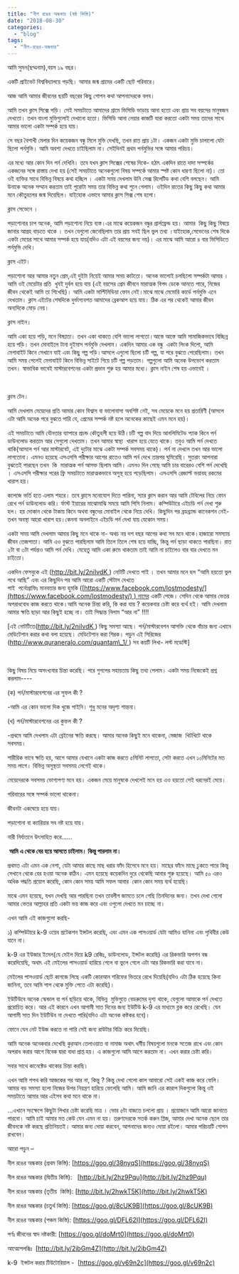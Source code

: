 ```yaml
---
title: "নীল রঙের অন্ধকার (ষষ্ঠ কিস্তি)"
date: "2018-08-30"
categories: 
  - "blog"
tags: 
  - "নীল-রঙের-অন্ধকার"
---
```


আমি সুমন(ছদ্মনাম),বয়স ১৯ বছর।

একটি প্রাইভেট বিশ্ববিদ্যালয়ে পড়ছি। আমার জন্ম গ্রামের একটি ছোট পরিবারে।

আজ আমি আমার জীবনের ছয়টি বছরের কিছু গোপন কথা আপনাদেরকে বলব।

আমি তখন ক্লাস সিক্সে পড়ি। সেই সময়টাতে আমাদের গ্রামে ভিসিডি ভাড়ায় আনা হতো এবং প্রায় সব বয়সের মানুষজন দেখতো। তখন বাংলা মুভিগুলোই দেখানো হতো। ভিসিডি আনা নেয়ার কাজটি যারা করতো একটা সময় তাদের সাথে আমার ভালো একটা সম্পর্ক হয়ে যায়।

সে বছর বৈশাখী মেলার দিন কয়েকজন বন্ধু মিলে মুভি দেখছি, তখন রাত প্রায় ১টা। একজন একটা মুভি চালালো যেটা ছিলো পর্নমুভি। আমি অবশ্য দেখতে চাইছিলাম না। সেইদিনই প্রথম পর্নমুভির সঙ্গে আমার পরিচয়।

এর মধ্যে আর কোন দিন পর্ন দেখিনি। তবে যখন ক্লাস সিক্সের শেষের দিকে- হঠাৎ একদিন রাতে দাদা সম্পর্কের একজনের সঙ্গে রাস্তায় দেখা হয় (সেই সময়টাতে অনেকগুলো বিষয় সম্পর্কে আমার স্পষ্ট কোন ধারণা ছিলো না)। তো ওই ব্যক্তির সাথে বিভিন্ন বিষয়ে কথা হচ্ছিল । একটা সময় দেখলাম উনি সেক্স রিলেটিড কথা বেশি বলছেন। আমি উনাকে অনেক সম্মান করতাম তাই পুরোটা সময় তার বিভিন্ন কথা শুনে গেলাম। ওইদিন রাতের কিছু কিছু কথা আমার মনে কৌতুহলের জন্ম দিয়েছিল। যাইহোক এভাবে আমার ক্লাস সিক্স শেষ হলো।

ক্লাস সেভেনে ।

পড়াশোনার চাপ অনেক, আমি পড়াশোনা নিয়ে ব্যস্ত।এর মাঝে কয়েকজন বন্ধুর গ্রার্লফ্রেন্ড হয়। আমার  কিছু কিছু বিষয়ে জানার আগ্রহ বাড়তে থাকে । তখন যেগুলো জেনেছিলাম তার প্রায় সবই ছিল ভুল তথ্য ।যাইহোক,সেভেনের শেষ দিকে একটা মেয়ের সাথে আমার সম্পর্ক হয়ে যায়(যদিও এটা এই বয়সের জন্য নয়)। এর মাঝে আমি আরো ৪ বার ভিসিডিতে পর্নমুভি দেখি।

ক্লাস এইট।

পড়াশোনা আর আমার নতুন প্রেম,এই দুইটা নিয়েই আমার সময় কাটতো। অনেক ভালোই চলছিলো সম্পর্কটা আমার । আমি ওই মেয়েটার প্রতি  খুবই দুর্বল হয়ে যায় (এই বয়সের প্রেম জীবনে মারাত্মক বিপদ ডেকে আনতে পারে, নিজের জীবন থেকেই আমি তা শিখেছি)। আমি একটা মাল্টিমিডিয়া ফোন নেই।মাঝে মাঝে মেমোরি কার্ডে পর্নমুভি এনে দেখতাম। ক্লাস এইটের শেষদিকে দুর্ভাগ্যবশত আমাদের ব্রেকআপ হয়ে যায়। ঠিক এর পর থেকেই আমার জীবন অন্যদিকে মোড় নেয়।

ক্লাস নাইন।

আমি একা হয়ে পড়ি, মনে বিষণ্ণতা। তখন একা থাকতে বেশি ভালো লাগতো।আস্তে আস্তে আমি সামাজিকভাবে বিচ্ছিন্ন হয়ে পড়ি। তখন মোবাইলে টানা দুইমাস পর্নমুভি দেখলাম। একদিন আমার এক বন্ধু  একটা লিংক দিলো, আমি মেগাবাইট কিনে সেখানে যাই এবং কিছু গল্প পড়ি।আসলে এগুলো ছিলো চটি গল্প, যা পরে বুঝতে পেরেছিলাম। তখন আমি সময় পেলেই মেগাবাইট কিনে বিভিন্ন সাইটে গিয়ে চটি গল্প পড়তাম। গল্পগুলো আমি অনেক উপভোগ করতাম তখন। স্বাভাবিক ভাবেই মাস্টারবেশনের একটা প্রভাব শুরু হয় আমার মধ্যে। ক্লাস নাইন শেষ হয় এভাবেই ।

 

ক্লাস টেন।

আমি দেখলাম মেয়েদের প্রতি আমার কোন বিশ্বাস বা ভালোবাসা অবশিষ্ট নেই, সব মেয়েকে মনে হয় প্রতারিণী (আসলে এটা আমি অনেক পরে বুঝতে পারি যে, প্রেমের সম্পর্ক নষ্ট হলে অনেকের কাছেই এমন মনে হয়)।

এই সময়টাতে আমি যৌনতার ব্যাপারে প্রচন্ড কৌতুহলী হয়ে উঠি।চটি গল্প বাদ দিয়ে আনলিমিটেড প্যাক কিনে পর্ন ডাউনলোড করতাম আর সেগুলো দেখতাম। তখন আমার স্বাস্থ্য  খারাপ হয়ে যেতে থাকে। তবুও আমি পর্ন দেখতে থাকি(আসলে পর্ন আর মাস্টারবেট, এই দুটোর মাঝে একটা সম্পর্ক সবসময় থাকে)। পর্ন না দেখলে তখন আর ভালো লাগতোনা। এমনও হয়েছে এসএসসি পরীক্ষার আগের রাতেও আমি পর্ন দেখে তারপর ঘুমিয়েছি। সুতরাং আপনারা বুঝতেই পারছেন তখন  কি  মারাত্মক পর্ন আসক্ত ছিলাম আমি। এমনও দিন গেছে আমি চার বারেরও বেশি পর্ন দেখেছি । এসএসসি পরীক্ষার পরের ফ্রি সময়টাতে মারাত্মকভাবে অসুস্থ হয়ে পড়েছিলাম। এসএসসি রেজাল্ট ভয়াবহ রকমের খারাপ হয়।

কলেজে ভর্তি হতে এলাম শহরে। তবে ক্লাসে মনোযোগ দিতে পারিনা, স্যার ক্লাস করান আর আমি টেবিলের নিচে ফোন রেখে পর্ন ডাউনলোড করি। র্ফাস্ট ইয়ারের মাঝোমাঝি সময়ে আমি পিসি নিলাম। কম্পিউটারে এইচডি পর্ন দেখা শুরু হল। হয় দোকান থেকে টাকায় কিনে অথবা বন্ধুদের মোবাইল থেকে নিয়ে দেখি। কিছুদিন পর ব্রডব্র্যান্ড কানেকশন নেই- তখন অবস্থা আরো খারাপ হয়।কেননা অনলাইনে এইচডি পর্ন দেখা যায় যেকোন সময়।

একটা সময় আমি দেখলাম আমার কিছু মনে থাকে না- অথচ নয় দশ বছর আগের কথা সব মনে থাকে।হাজারো সমস্যায় জীবন তেজপাতা। আমি এও বুঝতে পারছিলাম আমি তিলে তিলে শেষ হয়ে যাচ্ছি, কিন্তু পর্ন ছাড়া থাকতে পারছিনা। রাত ২টা বা ৩টা পর্যন্তও আমি পর্ন দেখি। যেহেতু আমি একা রুমে থাকতাম তাই আমি না চাইলেও বার বার দেখতে মন চাইতো।

একদিন ফেসবুকে এই (http://bit.ly/2niIvdK ) নোটটি দেখতে পাই । তখন আমার মনে হল “আমি হয়তো ভুল পথে আছি” এবং এর কিছুদিন পর আমি আরো একটি স্টেটাস দেখতে পাই  পর্নোগ্রাফিঃ মানবতার জন্য হুমকি ([https://www.facebook.com/lostmodesty/](https://www.facebook.com/lostmodesty/) ) নামের একটি পেজে। সেদিন থেকে আমার ভেতর অপরাধবোধ কাজ করতে থাকে।আমি অনেক চিন্তা করি, কি করা যায় ? কয়েকবার চেষ্টা করে ব্যর্থ হই। আমি দেখলাম আমার ক্ষতি ছাড়া আর কিছুই হচ্ছে না। তাই সিদ্ধান্ত নিলাম “আর না” !!!!

\[এই নোটটিতে(http://bit.ly/2niIvdK ) কিছু সমস্যা আছে। পর্ন/মাস্টারবেশন আসক্তি থেকে বাঁচার জন্য এখানে মেডিটেশান করার কথা বলা হয়েছে। মেডিটেশান করা শিরক। পড়ুন এই সিরিজের (http://www.quraneralo.com/quantam\_1/ ) সব কয়টি লিখা- লস্ট মডেস্টি\]

 

কিছু বিষয় নিয়ে অসংখ্যবার চিন্তা করেছি। পরে গুগলের সহায়তায় কিছু তথ্য পেলাম। একটা সময় নিজেকেই প্রশ্ন করলাম----

(ক) পর্ন/মাস্টারবেশনের এর সুফল কী ?

\-আমি এর কোন ভালো দিক খুজে পাইনি। শুধু মনের অদৃশ্য শান্তনা।

(খ) পর্ন/মাস্টারবেশনের এর কুফল কী ?

\-প্রথমে আমি দেখলাম এটা ব্রেইনের ক্ষতি করছে। আমার অনেক কিছুই মনে থাকেনা, মেজাজ  খিটখিটে থাকে সবসময়।

শারীরিক ভাবে ক্ষতি হয়, আগে আমার যেখানে একটা কাজ করতে ৫মিনিট লাগতো, সেটা করতে এখন ১০মিনিটের মত সময় লাগে। বিভিন্ন অসুস্থতা সবসময় লেগেই থাকে।

মেয়েদেরকে সবসময় ভোগ্যপণ্য মনে হয়। একজন মেয়ে মানুষকে দেখলেই মনে হয় এও হয়তো সেই ধরনেরই মেয়ে।

পরিবারের সঙ্গে সম্পর্ক ভালো থাকেনা।

জীবনটা একঘেয়ে হয়ে যায়।

পড়াশোনা বা ক্যারিয়ার সব নষ্ট হয়ে যায়।

নারী নির্যাতনে উৎসাহিত করে……

 **আমি এ থেকে বের হয়ে আসতে চাইলাম। কিন্তু পারলাম না।**

প্রথমত এটা এমন এক নেশা, যেটা আমার কাছে মাছ ধরার ফাঁদ হিসেবে মনে হয়। মাছের ফাঁদে মাছে ঢুকতে পারে কিন্তু সেখানে থেকে বের হওয়া অনেক কঠিন। এমন হয়েছে কয়েকদিন দুরে থেকেছি আবার শুরু হয়েছে। আমি ৫০ এরও অধিক পদ্ধতি প্রয়োগ করেছি, কোন কোন সময় আমি সফল আবার  কোন কোন সময় ব্যর্থ হয়েছি।

মাঝে এমন হয়েছে, যখন দেখছি আর পারছিনা তখন তাবলীগ জামতে চলে গেছি তিনদিনের জন্য। তখন দেখা গেলো আমার ভেতর আল্লাহর প্রতি একটা ভয় কাজ করে এবং ওগুলো দেখতে মন চাচ্ছে না।

এখন আমি এই কাজগুলো করছি-

১) কম্পিউটারে k-9 ওয়েব প্রটেকশন ইন্সটল করেছি, এবং এমন এক পাসওয়ার্ড যেটা আমিও যানিনা এবং পৃথিবীর কেউ যানে না।

k-9 এর ইউজার ইমেল(যে মেইল দিয়ে k9 রেজিঃ, ডাউনলোড, ইন্সটল করেছি) এর রিকভারি অপশন বন্ধ করেদিয়েছি, অথাৎ এই মেইলের পাসওয়ার্ড হারিয়ে গেলে বা ভুলে গেলে এটা আর রিকভারি করা যাবে না।

মেইলের পাসওয়ার্ড ছোট কাগজে লিছে একটি কোরআন শরিফের ভিতরে রেখে দিয়েছি(যদিও এটা ঠিক হয়েছে কিনা জানিনা, তবে আমি পাপ থেকে মুক্তি পেতে এটা করেছি)।

ইউটিউবে অনেক স্কেন্ডাল বা পর্ন ছড়িয়ে থাকে, বিভিন্ন  মুভিগুতে বেডরুমের দৃশ্য থাকে, যেগুলো আমাকে পর্ন দেখতে প্ররোচিত করে। আর এই কারনে এখন আগামী সাত দিনের জন্য ইউটিউ k-9 এর মাধ্যমে ব্লক করে রেখেছি। যেন আগামী সাত দিন ইউটিউব না দেখতে পারি(যদিও এটা অনেক কষ্টকর হবে)।

ফোনে যেন নেট ইউজ করতে না পারি সেই জন্য রাউটার বিক্রি করে দিয়েছি।

আমি অনেক অনেকবার দেখেছি কুরআন তেলাওয়াত বা নামাজ অথাৎ ধর্মীয় বিষয়গুলো মনকে সতেজ রাখে এবং কোন অপরাধ করার আগে বিবেক দ্বারা বাধা প্রাপ্ত হয়। এ কাজগুলো আমি আগে করতাম না। এখন করার চেষ্টা করি।

সবার সাথে কানেক্টেড থাকোর চিন্তা করছি।

এখন আমি শপথ করি আজকের পর আর না, কিন্তু ? কিন্তু দেখা গেলো কাল আবারো সেই একই কাজ করে ফেলি।আমার বড় সমস্যা হলো নিজের উপর নিয়ন্ত্রণ হারিয়ে ফেলেছি আমি। আমি জানি এর কারাপ দিকগুলো কিন্তু ওই সময়টাতে আমার আর এইসব কথা মনে থাকে না।

…এখানে সংক্ষেপে কিছুটা লিখার চেষ্টা করেছি মাত্র । ভোর ৫টা বাজতে চললো প্রায় । প্রয়োজনে আমি আরো জানাতে পারবো। আমি চাই আমার মত কেউ যেন এমন না হয়। তরুণদেরকে সতর্ক করুন প্লিজ, আমার দেখা অনেক ছেলে তার জীবনকে নষ্ট করছে প্রতিনিয়তই। আমার জন্য দোয়া করবেন, আপনাদের জন্যও দোয়া রইলো। আমার পরিচয়টি গোপন রাখবেন।

আরো পড়ুন –

নীল রঙের অন্ধকার (প্রথম কিস্তি): [https://goo.gl/38nyqS](https://goo.gl/38nyqS)

নীল রঙের অন্ধকার (দ্বিতীয় কিস্তি):   [http://bit.ly/2hz9Pqu](http://bit.ly/2hz9Pqu)

নীল রঙের অন্ধকার (তৃতীয়  কিস্তি): [http://bit.ly/2hwkT5K](http://bit.ly/2hwkT5K)

নীল রঙের অন্ধকার (চতুর্থ কিস্তি): [https://goo.gl/8cUK9B](https://goo.gl/8cUK9B)

নীল রঙের অন্ধকার (পঞ্চম কিস্তি): [https://goo.gl/DFL62I](https://goo.gl/DFL62I)

পর্ণঃ জীবনের স্বাদ নষ্টকারী: [https://goo.gl/doMrt0](https://goo.gl/doMrt0)

আত্মোপলব্ধিঃ  [http://bit.ly/2ibGm4Z](http://bit.ly/2ibGm4Z)

k-9  ইন্সটল করার টিউটোরিয়াল -  [https://goo.gl/v69n2c](https://goo.gl/v69n2c)
